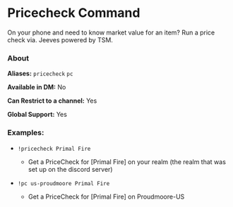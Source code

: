 # Pricecheck Command

On your phone and need to know market value for an item? Run a price check via. Jeeves powered by TSM.

### About

**Aliases:** `pricecheck` `pc`

**Available in DM:** No

**Can Restrict to a channel:** Yes

**Global Support:** Yes

### Examples:

* `!pricecheck Primal Fire`
  - Get a PriceCheck for [Primal Fire] on your realm (the realm that was set up on the discord server)
  

* `!pc us-proudmoore Primal Fire`    
  - Get a PriceCheck for [Primal Fire] on Proudmoore-US
